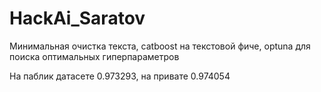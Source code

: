 # HackAi_Saratov
Минимальная очистка текста, catboost на текстовой фиче, optuna для поиска оптимальных гиперпараметров

На паблик датасете 0.973293, на привате 0.974054
